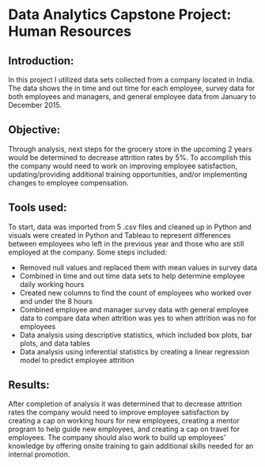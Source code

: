 # Data Analytics Capstone Project: Human Resources

## Introduction:
In this project I utilized data sets collected from a company located in India. The data shows the in time and out time for each employee, survey data for both employees and managers, and general employee data from January to December 2015. 

## Objective:
Through analysis, next steps for the grocery store in the upcoming 2 years would be determined to decrease attrition rates by 5%. To accomplish this the company would need to work on improving employee satisfaction, updating/providing additional training opportunities, and/or implementing changes to employee compensation. 

## Tools used:
To start, data was imported from 5 .csv files and cleaned up in Python and visuals were created in Python and Tableau to represent differences between employees who left in the previous year and those who are still employed at the company. Some steps included:
* Removed null values and replaced them with mean values in survey data
* Combined in time and out time data sets to help determine employee daily working hours
* Created new columns to find the count of employees who worked over and under the 8 hours
* Combined employee and manager survey data with general employee data to compare data when attrition was yes to when attrition was no for employees
* Data analysis using descriptive statistics, which included box plots, bar plots, and data tables
* Data analysis using inferential statistics by creating a linear regression model to predict employee attrition

## Results:
After completion of analysis it was determined that to decrease attrition rates the company would need to improve employee satisfaction by creating a cap on working hours for new employees, creating a mentor program to help guide new employees, and creating a cap on travel for employees. The company should also work to build up employees' knowledge by offering onsite training to gain additional skills needed for an internal promotion.

